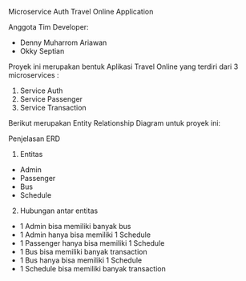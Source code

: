 Microservice Auth Travel Online Application

Anggota Tim Developer:
* Denny Muharrom Ariawan
* Okky Septian

Proyek ini merupakan bentuk Aplikasi Travel Online yang terdiri dari 3 microservices :
1. Service Auth
2. Service Passenger
3. Service Transaction

Berikut merupakan Entity Relationship Diagram untuk proyek ini:

Penjelasan ERD
1. Entitas
- Admin
- Passenger
- Bus
- Schedule
2. Hubungan antar entitas
- 1 Admin bisa memiliki banyak bus
- 1 Admin hanya bisa memiliki 1 Schedule
- 1 Passenger hanya bisa memiliki 1 Schedule
- 1 Bus bisa memiliki banyak transaction
- 1 Bus hanya bisa memiliki 1 Schedule
- 1 Schedule bisa memiliki banyak transaction
